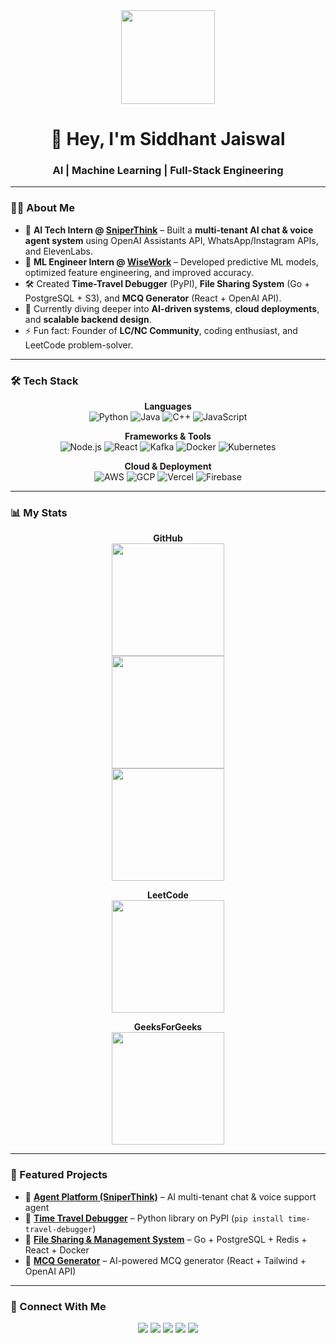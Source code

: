 <div align="center">
  <img src="https://media.giphy.com/media/M9gbBd9nbDrOTu1Mqx/giphy.gif" height="150" />
</div>

<h1 align="center">👋 Hey, I'm Siddhant Jaiswal</h1>
<h3 align="center">AI | Machine Learning | Full-Stack Engineering</h3>

---

### 👨‍💻 About Me  
- 🚀 **AI Tech Intern @ [SniperThink](http://agent.sniperthink.com)** – Built a **multi-tenant AI chat & voice agent system** using OpenAI Assistants API, WhatsApp/Instagram APIs, and ElevenLabs.  
- 🔬 **ML Engineer Intern @ [WiseWork](https://wisework.in/)** – Developed predictive ML models, optimized feature engineering, and improved accuracy.  
- 🛠 Created **Time-Travel Debugger** (PyPI), **File Sharing System** (Go + PostgreSQL + S3), and **MCQ Generator** (React + OpenAI API).  
- 🌱 Currently diving deeper into **AI-driven systems**, **cloud deployments**, and **scalable backend design**.  
- ⚡ Fun fact: Founder of **LC/NC Community**, coding enthusiast, and LeetCode problem-solver.  

---

### 🛠 Tech Stack  

<div align="center">
  
**Languages**  
![Python](https://img.shields.io/badge/Python-3776AB?style=for-the-badge&logo=python&logoColor=white)
![Java](https://img.shields.io/badge/Java-ED8B00?style=for-the-badge&logo=java&logoColor=white)
![C++](https://img.shields.io/badge/C++-00599C?style=for-the-badge&logo=cplusplus&logoColor=white)
![JavaScript](https://img.shields.io/badge/JavaScript-F7E017?style=for-the-badge&logo=javascript&logoColor=black)

**Frameworks & Tools**  
![Node.js](https://img.shields.io/badge/Node.js-339933?style=for-the-badge&logo=node.js&logoColor=white)
![React](https://img.shields.io/badge/React-20232A?style=for-the-badge&logo=react&logoColor=61DAFB)
![Kafka](https://img.shields.io/badge/Kafka-231F20?style=for-the-badge&logo=apachekafka&logoColor=white)
![Docker](https://img.shields.io/badge/Docker-2496ED?style=for-the-badge&logo=docker&logoColor=white)
![Kubernetes](https://img.shields.io/badge/Kubernetes-326CE5?style=for-the-badge&logo=kubernetes&logoColor=white)

**Cloud & Deployment**  
![AWS](https://img.shields.io/badge/AWS-232F3E?style=for-the-badge&logo=amazon-aws&logoColor=white)
![GCP](https://img.shields.io/badge/GCP-4285F4?style=for-the-badge&logo=googlecloud&logoColor=white)
![Vercel](https://img.shields.io/badge/Vercel-000000?style=for-the-badge&logo=vercel&logoColor=white)
![Firebase](https://img.shields.io/badge/Firebase-FFCA28?style=for-the-badge&logo=firebase&logoColor=black)

</div>

---

### 📊 My Stats  

<div align="center">

**GitHub**  
<img src="https://github-readme-stats.vercel.app/api?username=sddhantjaiii&show_icons=true&theme=tokyonight" height="180" />  
<img src="https://github-readme-streak-stats.herokuapp.com/?user=sddhantjaiii&theme=tokyonight" height="180" />  
<img src="https://github-readme-stats.vercel.app/api/top-langs/?username=sddhantjaiii&layout=compact&theme=tokyonight" height="180" />

**LeetCode**  
<img src="https://leetcode-stats.vercel.app/api?username=sddhantjaiii&theme=dark" height="180" />

**GeeksForGeeks**  
<img src="https://gfg-stats-card.vercel.app/?username=sddhantjaiii&theme=dark" height="180" />

</div>

---

### 🚀 Featured Projects  

- 🔹 **[Agent Platform (SniperThink)](http://agent.sniperthink.com)** – AI multi-tenant chat & voice support agent  
- 🔹 **[Time Travel Debugger](https://github.com/sddhantjaiii/Time-Travel-debugger)** – Python library on PyPI (`pip install time-travel-debugger`)  
- 🔹 **[File Sharing & Management System](https://github.com/sddhantjaiii/File_Sharing_and_Management_System)** – Go + PostgreSQL + Redis + React + Docker  
- 🔹 **[MCQ Generator](https://github.com/sddhantjaiii/MCQ_GENRATOR)** – AI-powered MCQ generator (React + Tailwind + OpenAI API)  

---

### 🤝 Connect With Me  

<div align="center">
  <a href="http://www.linkedin.com/in/sddhantjaiii"><img src="https://img.shields.io/badge/LinkedIn-0077B5?logo=linkedin&logoColor=white&style=for-the-badge"/></a>
  <a href="https://github.com/sddhantjaiii"><img src="https://img.shields.io/badge/GitHub-181717?logo=github&logoColor=white&style=for-the-badge"/></a>
  <a href="https://leetcode.com/u/sddhantjaiii/"><img src="https://img.shields.io/badge/LeetCode-FFA116?logo=leetcode&logoColor=black&style=for-the-badge"/></a>
  <a href="https://auth.geeksforgeeks.org/user/sddhantjaiii"><img src="https://img.shields.io/badge/GFG-0F9D58?logo=geeksforgeeks&logoColor=white&style=for-the-badge"/></a>
  <a href="https://sddhantjaiii.github.io/"><img src="https://img.shields.io/badge/Portfolio-000000?logo=vercel&logoColor=white&style=for-the-badge"/></a>
</div>
